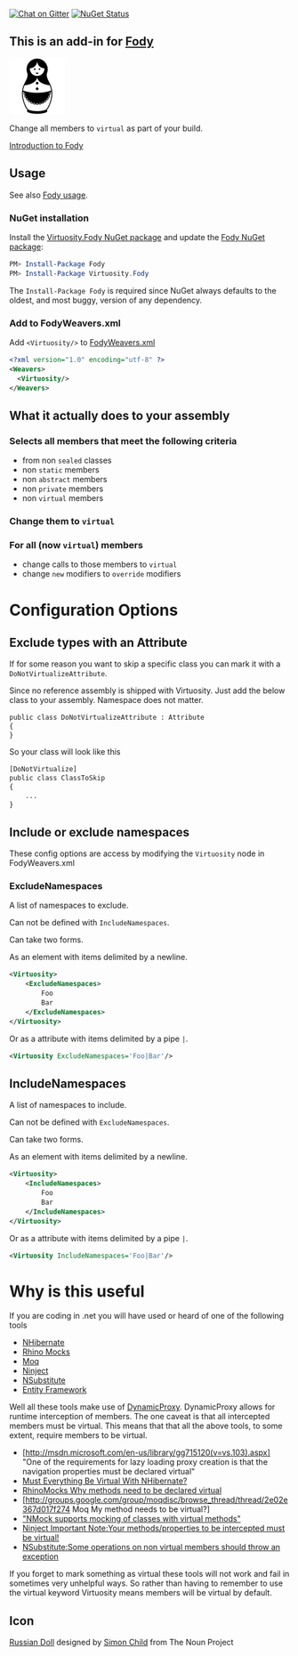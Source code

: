 [![Chat on Gitter](https://img.shields.io/gitter/room/fody/fody.svg?style=flat&max-age=86400)](https://gitter.im/Fody/Fody)
[![NuGet Status](http://img.shields.io/nuget/v/Virtuosity.Fody.svg?style=flat&max-age=86400)](https://www.nuget.org/packages/Virtuosity.Fody/)


## This is an add-in for [Fody](https://github.com/Fody/Fody/) 

![Icon](https://raw.githubusercontent.com/Fody/Virtuosity/master/package_icon.png)

Change all members to `virtual` as part of your build.

[Introduction to Fody](http://github.com/Fody/Fody/wiki/SampleUsage)


## Usage

See also [Fody usage](https://github.com/Fody/Fody#usage).


### NuGet installation

Install the [Virtuosity.Fody NuGet package](https://nuget.org/packages/Virtuosity.Fody/) and update the [Fody NuGet package](https://nuget.org/packages/Fody/):

```powershell
PM> Install-Package Fody
PM> Install-Package Virtuosity.Fody
```

The `Install-Package Fody` is required since NuGet always defaults to the oldest, and most buggy, version of any dependency.


### Add to FodyWeavers.xml

Add `<Virtuosity/>` to [FodyWeavers.xml](https://github.com/Fody/Fody#add-fodyweaversxml)

```xml
<?xml version="1.0" encoding="utf-8" ?>
<Weavers>
  <Virtuosity/>
</Weavers>
```


## What it actually does to your assembly


### Selects all members that meet the following criteria

 * from non `sealed` classes
 * non `static` members
 * non `abstract` members
 * non `private` members
 * non `virtual` members


### Change them to `virtual`


### For all (now `virtual`) members 

 * change calls to those members to `virtual`
 * change `new` modifiers to `override` modifiers


# Configuration Options


## Exclude types with an Attribute

If for some reason you want to skip a specific class you can mark it with a `DoNotVirtualizeAttribute`. 

Since no reference assembly is shipped with Virtuosity. Just add the below class to your assembly. Namespace does not matter.

```
public class DoNotVirtualizeAttribute : Attribute
{
}
```

So your class will look like this

```
[DoNotVirtualize]
public class ClassToSkip
{
    ...
}
```


## Include or exclude namespaces
 
These config options are access by modifying the `Virtuosity` node in FodyWeavers.xml

 
### ExcludeNamespaces

A list of namespaces to exclude.

Can not be defined with `IncludeNamespaces`.

Can take two forms. 

As an element with items delimited by a newline.

```xml
<Virtuosity>
    <ExcludeNamespaces>
        Foo
        Bar
    </ExcludeNamespaces>
</Virtuosity>
```

Or as a attribute with items delimited by a pipe `|`.

```xml
<Virtuosity ExcludeNamespaces='Foo|Bar'/>
```


## IncludeNamespaces

A list of namespaces to include.

Can not be defined with `ExcludeNamespaces`.

Can take two forms. 

As an element with items delimited by a newline.

```xml
<Virtuosity>
    <IncludeNamespaces>
        Foo
        Bar
    </IncludeNamespaces>
</Virtuosity>
```

Or as a attribute with items delimited by a pipe `|`.

```xml
<Virtuosity IncludeNamespaces='Foo|Bar'/>
```


# Why is this useful

If you are coding in .net you will have used or heard of one of the following tools

 * [NHibernate](http://community.jboss.org/wiki/NHibernateforNET)
 * [Rhino Mocks](http://hibernatingrhinos.com/oss/rhino-mocks)
 * [Moq](http://code.google.com/p/moq/)
 * [Ninject](http://ninject.org/)
 * [NSubstitute](http://nsubstitute.github.com/)
 * [Entity Framework](http://www.asp.net/entity-framework/)

Well all these tools make use of [DynamicProxy](http://www.castleproject.org/projects/dynamicproxy/). DynamicProxy allows for runtime interception of members. The one caveat is that all intercepted members must be virtual. This means that that all the above tools, to some extent, require members to be virtual.

 * [http://msdn.microsoft.com/en-us/library/gg715120(v=vs.103).aspx] "One of the requirements for lazy loading proxy creation is that the navigation properties must be declared virtual"
 * [Must Everything Be Virtual With NHibernate?](http://davybrion.com/blog/2009/03/must-everything-be-virtual-with-nhibernate/)
 * [RhinoMocks Why methods need to be declared virtual](http://groups.google.com/group/RhinoMocks/browse_thread/thread/a2cb93f1ba8d4735/37d377ddb92cb729?lnk=gst&q=virtual)
 * [http://groups.google.com/group/moqdisc/browse_thread/thread/2e02e367d017f274 Moq My method needs to be virtual?]
 * ["NMock supports mocking of classes with virtual methods"](http://www.nmock.org/nmock1-documentation.html)
 * [Ninject Important Note:Your methods/properties to be intercepted must be virtual!](http://innovatian.com/2010/03/using-ninject-extensions-interception-part-1-the-basics/)
 * [NSubstitute:Some operations on non virtual members should throw an exception](http://groups.google.com/group/nsubstitute/browse_thread/thread/407cb0408ce97bfd)

If you forget to mark something as virtual these tools will not work and fail in sometimes very unhelpful ways. So rather than having to remember to use the virtual keyword Virtuosity means members will be virtual by default.


## Icon

<a href="http://thenounproject.com/noun/russian-doll/#icon-No1964" target="_blank">Russian Doll</a> designed by <a href="http://thenounproject.com/Simon Child" target="_blank">Simon Child</a> from The Noun Project